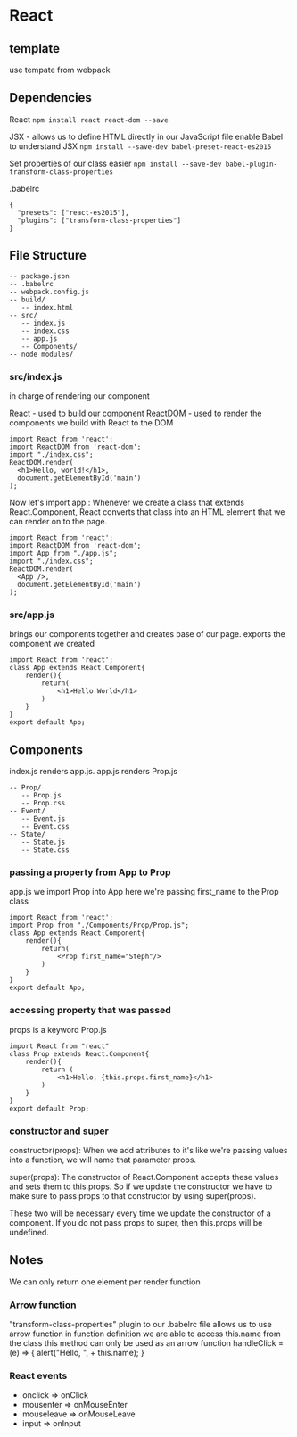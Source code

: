 # React

## template
use tempate from webpack

## Dependencies
React
`npm install react react-dom --save`

JSX - allows us to define HTML directly in our JavaScript file
enable Babel to understand JSX
`npm install --save-dev babel-preset-react-es2015`

Set properties of our class easier
`npm install --save-dev babel-plugin-transform-class-properties`

.babelrc
```
{
  "presets": ["react-es2015"],
  "plugins": ["transform-class-properties"]
}
```

## File Structure
```
-- package.json
-- .babelrc
-- webpack.config.js
-- build/
   -- index.html
-- src/
   -- index.js
   -- index.css
   -- app.js
   -- Components/
-- node modules/

```

### src/index.js
in charge of rendering our component

React - used to build our component
ReactDOM - used to render the components we build with React to the DOM
```
import React from 'react';
import ReactDOM from 'react-dom';
import "./index.css";
ReactDOM.render(
  <h1>Hello, world!</h1>,
  document.getElementById('main')
);
```

Now let's import app
<App />: Whenever we create a class that extends React.Component, React converts that class into an HTML
element that we can render on to the page.
```
import React from 'react';
import ReactDOM from 'react-dom';
import App from "./app.js";
import "./index.css";
ReactDOM.render(
  <App />,
  document.getElementById('main')
);

```

### src/app.js
brings our components together and creates base of our page. exports the component we created
```
import React from 'react';
class App extends React.Component{
    render(){
        return(
            <h1>Hello World</h1>
        )
    }
}
export default App;
```

## Components
index.js renders app.js.  app.js renders Prop.js

```
-- Prop/
   -- Prop.js
   -- Prop.css
-- Event/
   -- Event.js
   -- Event.css
-- State/
   -- State.js
   -- State.css
```

### passing a property from App to Prop 
app.js
we import Prop into App
here we're passing first_name to the Prop class
```
import React from 'react';
import Prop from "./Components/Prop/Prop.js";
class App extends React.Component{
    render(){
        return(
            <Prop first_name="Steph"/>
        )
    }
}
export default App;
```

### accessing property that was passed
props is a keyword
Prop.js
```
import React from "react"
class Prop extends React.Component{
    render(){
        return (
            <h1>Hello, {this.props.first_name}</h1>
        )
    }
}
export default Prop;
```

### constructor and super
constructor(props): When we add attributes to <App /> it's like we're passing 
values into a function, we will name that parameter props. 

super(props): The constructor of React.Component accepts these values and sets 
them to this.props. So if we update the constructor we have to make sure to pass 
props to that constructor by using super(props).

These two will be necessary every time we update the constructor of a component. 
If you do not pass props to super, then this.props will be undefined.

## Notes
We can only return one element per render function

### Arrow function
"transform-class-properties" plugin to our .babelrc file allows us to use arrow function
in function definition
we are able to access this.name from the class
this method can only be used as an arrow function
handleClick = (e) => {
    alert("Hello, ", + this.name);
}

### React events
* onclick => onClick
* mousenter => onMouseEnter
* mouseleave => onMouseLeave
* input => onInput


